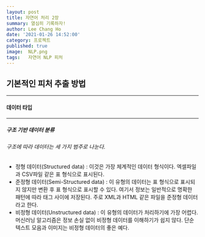 ```yaml
---
layout: post
title: 자연어 처리 2장
summary: 열심히 기록하자!
author: Lee Chang Ho
date: '2021-01-26 14:52:00'
category: 프로젝트
published: true
image:  NLP.png
tags:   자연어 NLP 피처
---
```


## 기본적인 피처 추출 방법

---
#### 데이터 타입
---
##### 구조 기반 데이터 분류
###### 구조에 따라 데이터는 세 가지 범주로 나눈다.  
- 정형 데이터(Structured data) : 이것은 가장 체계적인 데이터 형식이다. 엑셀파일과 CSV파일 같은 표 형식으로 표시된다.  
- 준정형 데이터(Semi-Structured data) : 이 유형의 데이터는 표 형식으로 표시되지 않지만 변환 후 표 형식으로 표시할 수 있다. 여기서 정보는 일반적으로 명확한 패턴에 따라 태그 사이에 저장된다. 주로 XML과 HTML 같은 파일을 준정형 데이터라고 한다. 
- 비정형 데이터(Unstructured data) : 이 유형의 데이터가 처리하기에 가장 어렵다. 머신러닝 알고리즘은 정보 손실 없이 비정형 데이터를 이해하기가 쉽지 않다. 단순 텍스트 모음과 이미지는 비정형 데이터의 좋은 예다.
<!--stackedit_data:
eyJoaXN0b3J5IjpbLTY5MDkyNjE0XX0=
-->